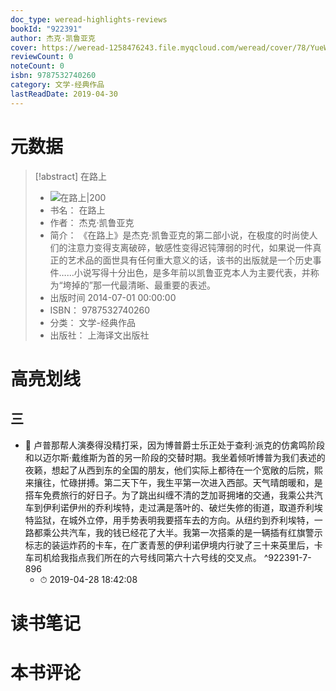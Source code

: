 ```yaml
---
doc_type: weread-highlights-reviews
bookId: "922391"
author: 杰克·凯鲁亚克
cover: https://weread-1258476243.file.myqcloud.com/weread/cover/78/YueWen_922391/t7_YueWen_922391.jpg
reviewCount: 0
noteCount: 0
isbn: 9787532740260
category: 文学-经典作品
lastReadDate: 2019-04-30
---
```

# 元数据
> [!abstract] 在路上
> - ![ 在路上|200](https://weread-1258476243.file.myqcloud.com/weread/cover/78/YueWen_922391/t7_YueWen_922391.jpg)
> - 书名： 在路上
> - 作者： 杰克·凯鲁亚克
> - 简介： 《在路上》是杰克·凯鲁亚克的第二部小说，在极度的时尚使人们的注意力变得支离破碎，敏感性变得迟钝薄弱的时代，如果说一件真正的艺术品的面世具有任何重大意义的话，该书的出版就是一个历史事件……小说写得十分出色，是多年前以凯鲁亚克本人为主要代表，并称为“垮掉的”那一代最清晰、最重要的表述。
> - 出版时间 2014-07-01 00:00:00
> - ISBN： 9787532740260
> - 分类： 文学-经典作品
> - 出版社： 上海译文出版社

# 高亮划线

## 三


- 📌 卢普那帮人演奏得没精打采，因为博普爵士乐正处于查利·派克的仿禽鸣阶段和以迈尔斯·戴维斯为首的另一阶段的交替时期。我坐着倾听博普为我们表述的夜籁，想起了从西到东的全国的朋友，他们实际上都待在一个宽敞的后院，熙来攘往，忙碌拼搏。第二天下午，我生平第一次进入西部。天气晴朗暖和，是搭车免费旅行的好日子。为了跳出纠缠不清的芝加哥拥堵的交通，我乘公共汽车到伊利诺伊州的乔利埃特，走过满是落叶的、破烂失修的街道，取道乔利埃特监狱，在城外立停，用手势表明我要搭车去的方向。从纽约到乔利埃特，一路都乘公共汽车，我的钱已经花了大半。我第一次搭乘的是一辆插有红旗警示标志的装运炸药的卡车，在广袤青葱的伊利诺伊境内行驶了三十来英里后，卡车司机给我指点我们所在的六号线同第六十六号线的交叉点。 ^922391-7-896
    - ⏱ 2019-04-28 18:42:08 
# 读书笔记

# 本书评论
